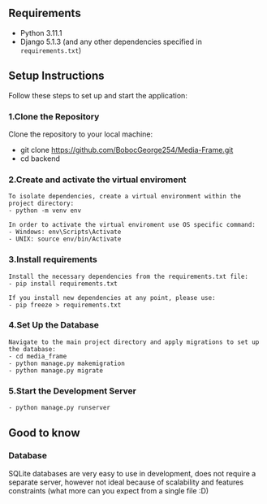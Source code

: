 ## Requirements

- Python 3.11.1
- Django 5.1.3 (and any other dependencies specified in `requirements.txt`)


## Setup Instructions

Follow these steps to set up and start the application:

### 1.Clone the Repository

   Clone the repository to your local machine:
   - git clone https://github.com/BobocGeorge254/Media-Frame.git
   - cd backend

### 2.Create and activate the virtual enviroment

    To isolate dependencies, create a virtual environment within the project directory:
    - python -m venv env

    In order to activate the virtual enviroment use OS specific command:
    - Windows: env\Scripts\Activate
    - UNIX: source env/bin/Activate

### 3.Install requirements

    Install the necessary dependencies from the requirements.txt file:
    - pip install requirements.txt

    If you install new dependencies at any point, please use:
    - pip freeze > requirements.txt

### 4.Set Up the Database

    Navigate to the main project directory and apply migrations to set up the database:
    - cd media_frame
    - python manage.py makemigration
    - python manage.py migrate

### 5.Start the Development Server

    - python manage.py runserver



## Good to know 

### Database

 SQLite databases are very easy to use in development, does not require a separate server, however not ideal because of scalability and features constraints (what more can you expect from a single file :D)
